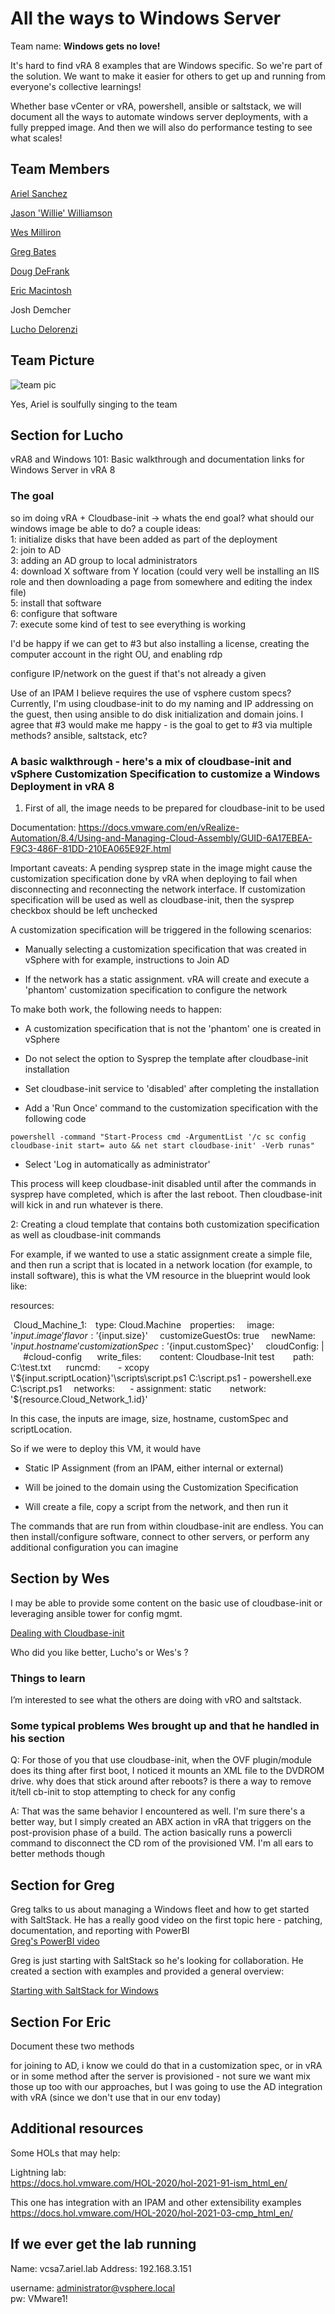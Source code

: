 # All the ways to Windows Server

Team name: **Windows gets no love!**

It's hard to find vRA 8 examples that are Windows specific. So we're part of the solution. We want to make it easier for others to get up and running from everyone's collective learnings!  

Whether base vCenter or vRA, powershell, ansible or saltstack, we will document all the ways to automate windows server deployments, with a fully prepped image. And then we will also do performance testing to see what scales!

## Team Members

[Ariel Sanchez](https://twitter.com/arielsanchezmor)

[Jason 'Willie' Williamson](https://twitter.com/adminwillie)

[Wes Milliron](https://twitter.com/wesmilliron)

[Greg Bates](https://twitter.com/pensrule82)

[Doug DeFrank](https://twitter.com/dougdefrank)

[Eric Macintosh](https://twitter.com/this_emac)

Josh Demcher

[Lucho Delorenzi](https://twitter.com/lgdelorenzi)


## Team Picture

![team pic](https://github.com/vmwcode2021windows/all-the-ways-to-windows-server/blob/main/windows%20gets%20no%20love.png)

Yes, Ariel is soulfully singing to the team

## Section for Lucho

vRA8 and Windows 101: Basic walkthrough and documentation links for Windows Server in vRA 8

### The goal

so im doing vRA + Cloudbase-init -> whats the end goal? what should our windows image be able to do? a couple ideas:   
1: initialize disks that have been added as part of the deployment  
2: join to AD  
3: adding an AD group to local administrators  
4: download X software from Y location (could very well be installing an IIS role and then downloading a page from somewhere and editing the index file)  
5: install that software  
6: configure that software  
7: execute some kind of test to see everything is working  

I'd be happy if we can get to #3 but also installing a license, creating the computer account in the right OU, and enabling rdp

configure IP/network on the guest if that's not already a given

Use of an IPAM I believe requires the use of vsphere custom specs? Currently, I'm using cloudbase-init to do my naming and IP addressing on the guest, then using ansible to do disk initialization and domain joins. I agree that #3 would make me happy - is the goal to get to #3 via multiple methods? ansible, saltstack, etc?

### A basic walkthrough -  here's a mix of cloudbase-init and vSphere Customization Specification to customize a Windows Deployment in vRA 8

1. First of all, the image needs to be prepared for cloudbase-init to be used 

Documentation: https://docs.vmware.com/en/vRealize-Automation/8.4/Using-and-Managing-Cloud-Assembly/GUID-6A17EBEA-F9C3-486F-81DD-210EA065E92F.html 

Important caveats: A pending sysprep state in the image might cause the customization specification done by vRA when deploying to fail when disconnecting and reconnecting the network interface. If customization specification will be used as well as cloudbase-init, then the sysprep checkbox should be left unchecked 

A customization specification will be triggered in the following scenarios: 

- Manually selecting a customization specification that was created in vSphere with for example, instructions to Join AD 

- If the network has a static assignment. vRA will create and execute a 'phantom' customization specification to configure the network 


To make both work, the following needs to happen: 

- A customization specification that is not the 'phantom' one is created in vSphere 

- Do not select the option to Sysprep the template after cloudbase-init installation 

- Set cloudbase-init service to 'disabled' after completing the installation 

- Add a 'Run Once' command to the customization specification with the following code 

`powershell -command "Start-Process cmd -ArgumentList '/c sc config cloudbase-init start= auto && net start cloudbase-init' -Verb runas" `

- Select 'Log in automatically as administrator' 


This process will keep cloudbase-init disabled until after the commands in sysprep have completed, which is after the last reboot. Then cloudbase-init will kick in and run whatever is there. 
 

2: Creating a cloud template that contains both customization specification as well as cloudbase-init commands 

For example, if we wanted to use a static assignment create a simple file, and then run a script that is located in a network location (for example, to install software), this is what the VM resource in the blueprint would look like: 


resources: 

  Cloud_Machine_1: 
    type: Cloud.Machine 
    properties: 
      image: '${input.image}' 
      flavor: '${input.size}' 
      customizeGuestOs: true 
      newName: '${input.hostname}' 
      customizationSpec: '${input.customSpec}' 
      cloudConfig: | 
        #cloud-config 
        write_files: 
          content: Cloudbase-Init test 
          path: C:\test.txt         
          runcmd: 
            - xcopy \\'${input.scriptLocation}'\scripts\script.ps1 C:\script.ps1 
            - powershell.exe C:\script.ps1 
      networks: 
        - assignment: static 
          network: '${resource.Cloud_Network_1.id}' 
 

In this case, the inputs are image, size, hostname, customSpec and scriptLocation.  

So if we were to deploy this VM, it would have 

- Static IP Assignment (from an IPAM, either internal or external) 

- Will be joined to the domain using the Customization Specification  

- Will create a file, copy a script from the network, and then run it 


The commands that are run from within cloudbase-init are endless. You can then install/configure software, connect to other servers, or perform any additional configuration you can imagine 

 
## Section by Wes

I may be able to provide some content on the basic use of cloudbase-init or leveraging ansible tower for config mgmt.

[Dealing with Cloudbase-init](https://github.com/vmwcode2021windows/all-the-ways-to-windows-server/tree/main/cloudbase-init)

Who did you like better, Lucho's or Wes's ?

### Things to learn

I’m interested to see what the others are doing with vRO and saltstack. 

### Some typical problems Wes brought up and that he handled in his section

Q: For those of you that use cloudbase-init, when the OVF plugin/module does its thing after first boot, I noticed it mounts an XML file to the DVDROM drive. why does that stick around after reboots? is there a way to remove it/tell cb-init to stop attempting to check for any config

A: That was the same behavior I encountered as well. I'm sure there's a better way, but I simply created an ABX action in vRA that triggers on the post-provision phase of a build. The action basically runs a powercli command to disconnect the CD rom of the provisioned VM. I'm all ears to better methods though


## Section for Greg

Greg talks to us about managing a Windows fleet and how to get started with SaltStack. He has a really good video on the first topic here - patching, documentation, and reporting with PowerBI  
[Greg's PowerBI video](https://www.youtube.com/watch?v=7mWjs1hDKGE)

Greg is just starting with SaltStack so he's looking for collaboration. He created a section with examples and provided a general overview:

[Starting with SaltStack for Windows](https://github.com/vmwcode2021windows/all-the-ways-to-windows-server/tree/main/SaltStack)  


## Section For Eric

Document these two methods

for joining to AD, i know we could do that in a customization spec, or in vRA or in some method after the server is provisioned - not sure we want mix those up too with our approaches, but I was going to use the AD integration with vRA (since we don't use that in our env today)


## Additional resources

Some HOLs that may help:  

Lightning lab:  
https://docs.hol.vmware.com/HOL-2020/hol-2021-91-ism_html_en/


This one has integration with an IPAM and other extensibility examples  
https://docs.hol.vmware.com/HOL-2020/hol-2021-03-cmp_html_en/


## If we ever get the lab running

Name:    vcsa7.ariel.lab
Address:  192.168.3.151

username: administrator@vsphere.local  
pw: VMware1!
